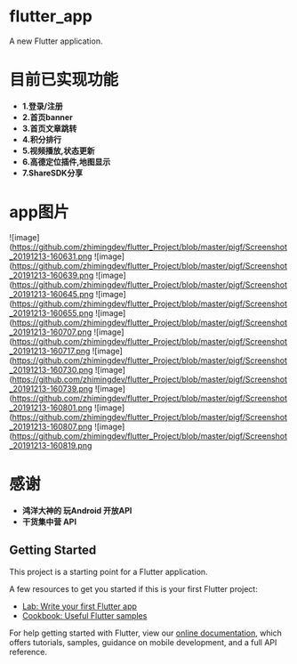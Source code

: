 # flutter_app

A new Flutter application.

# 目前已实现功能
 * **1.登录/注册**
 * **2.首页banner**
 * **3.首页文章跳转**
 * **4.积分排行**
 * **5.视频播放,状态更新**
 * **6.高德定位插件,地图显示**
 * **7.ShareSDK分享**

# app图片
![image](https://github.com/zhimingdev/flutter_Project/blob/master/pigf/Screenshot_20191213-160631.png
![image](https://github.com/zhimingdev/flutter_Project/blob/master/pigf/Screenshot_20191213-160639.png
![image](https://github.com/zhimingdev/flutter_Project/blob/master/pigf/Screenshot_20191213-160645.png
![image](https://github.com/zhimingdev/flutter_Project/blob/master/pigf/Screenshot_20191213-160655.png
![image](https://github.com/zhimingdev/flutter_Project/blob/master/pigf/Screenshot_20191213-160707.png
![image](https://github.com/zhimingdev/flutter_Project/blob/master/pigf/Screenshot_20191213-160717.png
![image](https://github.com/zhimingdev/flutter_Project/blob/master/pigf/Screenshot_20191213-160730.png
![image](https://github.com/zhimingdev/flutter_Project/blob/master/pigf/Screenshot_20191213-160739.png
![image](https://github.com/zhimingdev/flutter_Project/blob/master/pigf/Screenshot_20191213-160801.png
![image](https://github.com/zhimingdev/flutter_Project/blob/master/pigf/Screenshot_20191213-160807.png
![image](https://github.com/zhimingdev/flutter_Project/blob/master/pigf/Screenshot_20191213-160819.png

# 感谢
 * **鸿洋大神的 玩Android 开放API**
 * **干货集中营 API** 

## Getting Started

This project is a starting point for a Flutter application.

A few resources to get you started if this is your first Flutter project:

- [Lab: Write your first Flutter app](https://flutter.dev/docs/get-started/codelab)
- [Cookbook: Useful Flutter samples](https://flutter.dev/docs/cookbook)

For help getting started with Flutter, view our
[online documentation](https://flutter.dev/docs), which offers tutorials,
samples, guidance on mobile development, and a full API reference.
